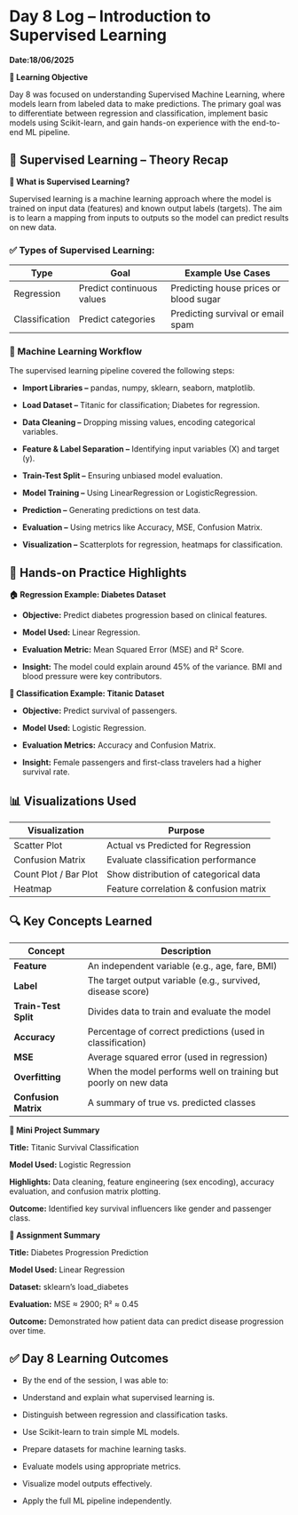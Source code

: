 # Day 8 Log – Introduction to Supervised Learning

**Date:18/06/2025**

**🎯 Learning Objective**

Day 8 was focused on understanding Supervised Machine Learning, where models learn from labeled data to make predictions. The primary goal was to differentiate between regression and classification, implement basic models using Scikit-learn, and gain hands-on experience with the end-to-end ML pipeline.

## 📘 Supervised Learning – Theory Recap

**🧠 What is Supervised Learning?**

Supervised learning is a machine learning approach where the model is trained on input data (features) and known output labels (targets). The aim is to learn a mapping from inputs to outputs so the model can predict results on new data.

### ✅ Types of Supervised Learning:

| Type           | Goal                      | Example Use Cases                      |
| -------------- | ------------------------- | -------------------------------------- |
| Regression     | Predict continuous values | Predicting house prices or blood sugar |
| Classification | Predict categories        | Predicting survival or email spam      |


### 🔁 Machine Learning Workflow

The supervised learning pipeline covered the following steps:

- **Import Libraries –** pandas, numpy, sklearn, seaborn, matplotlib.

- **Load Dataset –** Titanic for classification; Diabetes for regression.

- **Data Cleaning –** Dropping missing values, encoding categorical variables.

- **Feature & Label Separation –** Identifying input variables (X) and target (y).

- **Train-Test Split –** Ensuring unbiased model evaluation.

- **Model Training –** Using LinearRegression or LogisticRegression.

- **Prediction –** Generating predictions on test data.

- **Evaluation –** Using metrics like Accuracy, MSE, Confusion Matrix.

- **Visualization –** Scatterplots for regression, heatmaps for classification.

## 🧪 Hands-on Practice Highlights

**🏠 Regression Example: Diabetes Dataset**

- **Objective:** Predict diabetes progression based on clinical features.

- **Model Used:** Linear Regression.

- **Evaluation Metric:** Mean Squared Error (MSE) and R² Score.

- **Insight:** The model could explain around 45% of the variance. BMI and blood pressure were key contributors.

**🚢 Classification Example: Titanic Dataset**

- **Objective:** Predict survival of passengers.

- **Model Used:** Logistic Regression.

- **Evaluation Metrics:** Accuracy and Confusion Matrix.

- **Insight:** Female passengers and first-class travelers had a higher survival rate.

## 📊 Visualizations Used

| Visualization         | Purpose                                |
| --------------------- | -------------------------------------- |
| Scatter Plot          | Actual vs Predicted for Regression     |
| Confusion Matrix      | Evaluate classification performance    |
| Count Plot / Bar Plot | Show distribution of categorical data  |
| Heatmap               | Feature correlation & confusion matrix |

## 🔍 Key Concepts Learned

| Concept              | Description                                                     |
| -------------------- | --------------------------------------------------------------- |
| **Feature**          | An independent variable (e.g., age, fare, BMI)                  |
| **Label**            | The target output variable (e.g., survived, disease score)      |
| **Train-Test Split** | Divides data to train and evaluate the model                    |
| **Accuracy**         | Percentage of correct predictions (used in classification)      |
| **MSE**              | Average squared error (used in regression)                      |
| **Overfitting**      | When the model performs well on training but poorly on new data |
| **Confusion Matrix** | A summary of true vs. predicted classes                         |


**📁 Mini Project Summary**

**Title:** Titanic Survival Classification

**Model Used:** Logistic Regression

**Highlights:** Data cleaning, feature engineering (sex encoding), accuracy evaluation, and confusion matrix plotting.

**Outcome:** Identified key survival influencers like gender and passenger class.

**📁 Assignment Summary**

**Title:** Diabetes Progression Prediction

**Model Used:** Linear Regression

**Dataset:** sklearn’s load_diabetes

**Evaluation:** MSE ≈ 2900; R² ≈ 0.45

**Outcome:** Demonstrated how patient data can predict disease progression over time.

## ✅ Day 8 Learning Outcomes

- By the end of the session, I was able to:

- Understand and explain what supervised learning is.

- Distinguish between regression and classification tasks.

- Use Scikit-learn to train simple ML models.

- Prepare datasets for machine learning tasks.

- Evaluate models using appropriate metrics.

- Visualize model outputs effectively.

- Apply the full ML pipeline independently.


